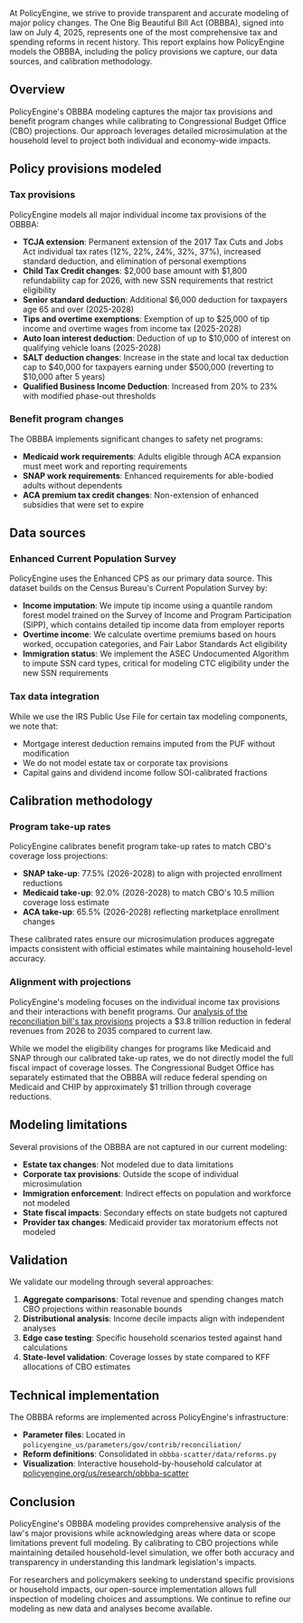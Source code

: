 At PolicyEngine, we strive to provide transparent and accurate modeling of major policy changes. The One Big Beautiful Bill Act (OBBBA), signed into law on July 4, 2025, represents one of the most comprehensive tax and spending reforms in recent history. This report explains how PolicyEngine models the OBBBA, including the policy provisions we capture, our data sources, and calibration methodology.

## Overview

PolicyEngine's OBBBA modeling captures the major tax provisions and benefit program changes while calibrating to Congressional Budget Office (CBO) projections. Our approach leverages detailed microsimulation at the household level to project both individual and economy-wide impacts.

## Policy provisions modeled

### Tax provisions

PolicyEngine models all major individual income tax provisions of the OBBBA:

- **TCJA extension**: Permanent extension of the 2017 Tax Cuts and Jobs Act individual tax rates (12%, 22%, 24%, 32%, 37%), increased standard deduction, and elimination of personal exemptions
- **Child Tax Credit changes**: $2,000 base amount with $1,800 refundability cap for 2026, with new SSN requirements that restrict eligibility
- **Senior standard deduction**: Additional $6,000 deduction for taxpayers age 65 and over (2025-2028)
- **Tips and overtime exemptions**: Exemption of up to $25,000 of tip income and overtime wages from income tax (2025-2028)
- **Auto loan interest deduction**: Deduction of up to $10,000 of interest on qualifying vehicle loans (2025-2028)
- **SALT deduction changes**: Increase in the state and local tax deduction cap to $40,000 for taxpayers earning under $500,000 (reverting to $10,000 after 5 years)
- **Qualified Business Income Deduction**: Increased from 20% to 23% with modified phase-out thresholds

### Benefit program changes

The OBBBA implements significant changes to safety net programs:

- **Medicaid work requirements**: Adults eligible through ACA expansion must meet work and reporting requirements
- **SNAP work requirements**: Enhanced requirements for able-bodied adults without dependents
- **ACA premium tax credit changes**: Non-extension of enhanced subsidies that were set to expire

## Data sources

### Enhanced Current Population Survey

PolicyEngine uses the Enhanced CPS as our primary data source. This dataset builds on the Census Bureau's Current Population Survey by:

- **Income imputation**: We impute tip income using a quantile random forest model trained on the Survey of Income and Program Participation (SIPP), which contains detailed tip income data from employer reports
- **Overtime income**: We calculate overtime premiums based on hours worked, occupation categories, and Fair Labor Standards Act eligibility
- **Immigration status**: We implement the ASEC Undocumented Algorithm to impute SSN card types, critical for modeling CTC eligibility under the new SSN requirements

### Tax data integration

While we use the IRS Public Use File for certain tax modeling components, we note that:

- Mortgage interest deduction remains imputed from the PUF without modification
- We do not model estate tax or corporate tax provisions
- Capital gains and dividend income follow SOI-calibrated fractions

## Calibration methodology

### Program take-up rates

PolicyEngine calibrates benefit program take-up rates to match CBO's coverage loss projections:

- **SNAP take-up**: 77.5% (2026-2028) to align with projected enrollment reductions
- **Medicaid take-up**: 92.0% (2026-2028) to match CBO's 10.5 million coverage loss estimate
- **ACA take-up**: 65.5% (2026-2028) reflecting marketplace enrollment changes

These calibrated rates ensure our microsimulation produces aggregate impacts consistent with official estimates while maintaining household-level accuracy.

### Alignment with projections

PolicyEngine's modeling focuses on the individual income tax provisions and their interactions with benefit programs. Our [analysis of the reconciliation bill's tax provisions](/us/research/final-2025-reconciliation-tax) projects a $3.8 trillion reduction in federal revenues from 2026 to 2035 compared to current law.

While we model the eligibility changes for programs like Medicaid and SNAP through our calibrated take-up rates, we do not directly model the full fiscal impact of coverage losses. The Congressional Budget Office has separately estimated that the OBBBA will reduce federal spending on Medicaid and CHIP by approximately $1 trillion through coverage reductions.

## Modeling limitations

Several provisions of the OBBBA are not captured in our current modeling:

- **Estate tax changes**: Not modeled due to data limitations
- **Corporate tax provisions**: Outside the scope of individual microsimulation
- **Immigration enforcement**: Indirect effects on population and workforce not modeled
- **State fiscal impacts**: Secondary effects on state budgets not captured
- **Provider tax changes**: Medicaid provider tax moratorium effects not modeled

## Validation

We validate our modeling through several approaches:

1. **Aggregate comparisons**: Total revenue and spending changes match CBO projections within reasonable bounds
2. **Distributional analysis**: Income decile impacts align with independent analyses
3. **Edge case testing**: Specific household scenarios tested against hand calculations
4. **State-level validation**: Coverage losses by state compared to KFF allocations of CBO estimates

## Technical implementation

The OBBBA reforms are implemented across PolicyEngine's infrastructure:

- **Parameter files**: Located in `policyengine_us/parameters/gov/contrib/reconciliation/`
- **Reform definitions**: Consolidated in `obbba-scatter/data/reforms.py`
- **Visualization**: Interactive household-by-household calculator at [policyengine.org/us/research/obbba-scatter](/us/research/obbba-scatter)

## Conclusion

PolicyEngine's OBBBA modeling provides comprehensive analysis of the law's major provisions while acknowledging areas where data or scope limitations prevent full modeling. By calibrating to CBO projections while maintaining detailed household-level simulation, we offer both accuracy and transparency in understanding this landmark legislation's impacts.

For researchers and policymakers seeking to understand specific provisions or household impacts, our open-source implementation allows full inspection of modeling choices and assumptions. We continue to refine our modeling as new data and analyses become available.
